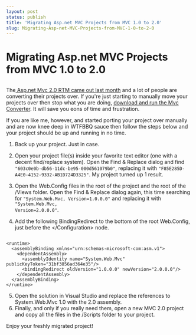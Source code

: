 ```yaml
---
layout: post
status: publish
title: 'Migrating Asp.net MVC Projects from MVC 1.0 to 2.0'
slug: Migrating-Asp-net-MVC-Projects-from-MVC-1-0-to-2-0
---
```

# Migrating Asp.net MVC Projects from MVC 1.0 to 2.0
## 

The<a href="http://haacked.com/archive/2010/03/11/aspnet-mvc2-released.aspx" target="_blank"> Asp.net Mvc 2.0 RTM came out last month</a> and a lot of people are converting their projects over. If you're just starting to manually move your projects over then stop what you are doing, <a href="http://weblogs.asp.net/leftslipper/archive/2010/03/10/migrating-asp-net-mvc-1-0-applications-to-asp-net-mvc-2-rtm.aspx" target="_blank">download and run the Mvc Converter</a>. It will save you eons of time and frustration.

If you are like me, however, and started porting your project over manually and are now knee deep in WTFBBQ sauce then follow the steps below and your project should be up and running in no time.

1. Back up your project. Just in case.

2. Open your project file(s) inside your favorite text editor (one with a decent find/replace system). Open the Find &amp; Replace dialog and find <code>"603c0e0b-db56-11dc-be95-000d561079b0"</code>, replacing it with <code>"F85E285D-A4E0-4152-9332-AB1D724D3325"</code>. My project turned up 1 result.

3. Open the Web.Config files in the root of the project and the root of the /Views folder. Open the Find &amp; Replace dialog again, this time searching for <code>"System.Web.Mvc, Version=1.0.0.0"</code> and replacing it with <code>"System.Web.Mvc, Version=2.0.0.0"</code>.

4. Add the following BindingRedirect to the bottom of the root Web.Config, just before the &lt;/Configuration&gt; node.

<pre class="prettyprint"><code>
&lt;runtime&gt;
  &lt;assemblyBinding xmlns="urn:schemas-microsoft-com:asm.v1"&gt;
    &lt;dependentAssembly&gt;
      &lt;assemblyIdentity name="System.Web.Mvc" publicKeyToken="31bf3856ad364e35"/&gt;
      &lt;bindingRedirect oldVersion="1.0.0.0" newVersion="2.0.0.0"/&gt;
    &lt;/dependentAssembly&gt;
  &lt;/assemblyBinding&gt;
&lt;/runtime&gt;
</code></pre>

5. Open the solution in Visual Studio and replace the references to System.Web.Mvc 1.0 with the 2.0 assembly.
6. Finally, and only if you really need them, open a new MVC 2.0 project and copy all the files in the /Scripts folder to your project. 

Enjoy your freshly migrated project!